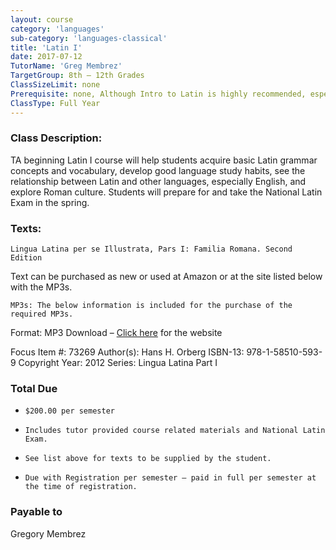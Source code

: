 ```yaml
---
layout: course
category: 'languages'
sub-category: 'languages-classical'
title: 'Latin I'
date: 2017-07-12
TutorName: 'Greg Membrez'
TargetGroup: 8th – 12th Grades
ClassSizeLimit: none
Prerequisite: none, Although Intro to Latin is highly recommended, especially for younger students
ClassType: Full Year
---
```


### Class Description:
TA beginning Latin I course will help students acquire basic Latin grammar concepts and vocabulary, develop good language study habits, see the relationship between Latin and other languages, especially English, and explore Roman culture. Students will prepare for and take the National Latin Exam in the spring.

### Texts:
    Lingua Latina per se Illustrata, Pars I: Familia Romana. Second Edition

Text can be purchased as new or used at Amazon or at the site listed below with the MP3s.

    MP3s: The below information is included for the purchase of the required MP3s.

Format: MP3 Download – [Click here](http://focusbookstore.com/search.aspx?format=mp3-download) for the website

Focus Item #: 73269
Author(s): Hans H. Orberg
ISBN-13: 978-1-58510-593-9
Copyright Year: 2012
Series: Lingua Latina Part I

### Total Due
*     $200.00 per semester
*     Includes tutor provided course related materials and National Latin Exam.
*     See list above for texts to be supplied by the student.
*     Due with Registration per semester – paid in full per semester at the time of registration.

### Payable to
Gregory Membrez